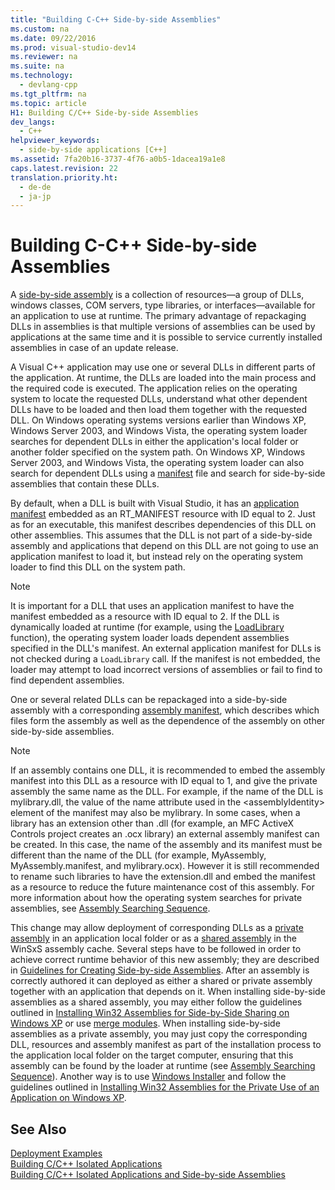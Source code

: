 ```yaml
---
title: "Building C-C++ Side-by-side Assemblies"
ms.custom: na
ms.date: 09/22/2016
ms.prod: visual-studio-dev14
ms.reviewer: na
ms.suite: na
ms.technology: 
  - devlang-cpp
ms.tgt_pltfrm: na
ms.topic: article
H1: Building C/C++ Side-by-side Assemblies
dev_langs: 
  - C++
helpviewer_keywords: 
  - side-by-side applications [C++]
ms.assetid: 7fa20b16-3737-4f76-a0b5-1dacea19a1e8
caps.latest.revision: 22
translation.priority.ht: 
  - de-de
  - ja-jp
---
```

# Building C-C++ Side-by-side Assemblies
A [side-by-side assembly](assetId:///501bbffe-5927-4656-8eee-1f6ecfafef5e) is a collection of resources—a group of DLLs, windows classes, COM servers, type libraries, or interfaces—available for an application to use at runtime. The primary advantage of repackaging DLLs in assemblies is that multiple versions of assemblies can be used by applications at the same time and it is possible to service currently installed assemblies in case of an update release.  
  
 A Visual C++ application may use one or several DLLs in different parts of the application. At runtime, the DLLs are loaded into the main process and the required code is executed. The application relies on the operating system to locate the requested DLLs, understand what other dependent DLLs have to be loaded and then load them together with the requested DLL. On Windows operating systems versions earlier than Windows XP, Windows Server 2003, and Windows Vista, the operating system loader searches for dependent DLLs in either the application's local folder or another folder specified on the system path. On Windows XP, Windows Server 2003, and Windows Vista, the operating system loader can also search for dependent DLLs using a [manifest](http://msdn.microsoft.com/library/aa375365) file and search for side-by-side assemblies that contain these DLLs.  
  
 By default, when a DLL is built with Visual Studio, it has an [application manifest](http://msdn.microsoft.com/library/aa374191) embedded as an RT_MANIFEST resource with ID equal to 2. Just as for an executable, this manifest describes dependencies of this DLL on other assemblies. This assumes that the DLL is not part of a side-by-side assembly and applications that depend on this DLL are not going to use an application manifest to load it, but instead rely on the operating system loader to find this DLL on the system path.  
  
> [!NOTE]
>  It is important for a DLL that uses an application manifest to have the manifest embedded as a resource with ID equal to 2. If the DLL is dynamically loaded at runtime (for example, using the [LoadLibrary](http://msdn.microsoft.com/library/windows/desktop/ms684175) function), the operating system loader loads dependent assemblies specified in the DLL's manifest. An external application manifest for DLLs is not checked during a `LoadLibrary` call. If the manifest is not embedded, the loader may attempt to load incorrect versions of assemblies or fail to find to find dependent assemblies.  
  
 One or several related DLLs can be repackaged into a side-by-side assembly with a corresponding [assembly manifest](http://msdn.microsoft.com/library/aa374219), which describes which files form the assembly as well as the dependence of the assembly on other side-by-side assemblies.  
  
> [!NOTE]
>  If an assembly contains one DLL, it is recommended to embed the assembly manifest into this DLL as a resource with ID equal to 1, and give the private assembly the same name as the DLL. For example, if the name of the DLL is mylibrary.dll, the value of the name attribute used in the <assemblyIdentity\> element of the manifest may also be mylibrary. In some cases, when a library has an extension other than .dll (for example, an MFC ActiveX Controls project creates an .ocx library) an external assembly manifest can be created. In this case, the name of the assembly and its manifest must be different than the name of the DLL (for example, MyAssembly, MyAssembly.manifest, and mylibrary.ocx). However it is still recommended to rename such libraries to have the extension.dll and embed the manifest as a resource to reduce the future maintenance cost of this assembly. For more information about how the operating system searches for private assemblies, see [Assembly Searching Sequence](http://msdn.microsoft.com/library/aa374224).  
  
 This change may allow deployment of corresponding DLLs as a [private assembly](assetId:///4c6dac5f-fdd3-4125-b54a-74941ee6b3b4) in an application local folder or as a [shared assembly](assetId:///d408b0a9-8dc5-4cd0-93b3-429de7d12b17) in the WinSxS assembly cache. Several steps have to be followed in order to achieve correct runtime behavior of this new assembly; they are described in [Guidelines for Creating Side-by-side Assemblies](assetId:///e10fe92c-bce8-420e-a84c-2748e929eb1b). After an assembly is correctly authored it can deployed as either a shared or private assembly together with an application that depends on it. When installing side-by-side assemblies as a shared assembly, you may either follow the guidelines outlined in [Installing Win32 Assemblies for Side-by-Side Sharing on Windows XP](http://msdn.microsoft.com/library/aa369532) or use [merge modules](http://msdn.microsoft.com/library/aa369820). When installing side-by-side assemblies as a private assembly, you may just copy the corresponding DLL, resources and assembly manifest as part of the installation process to the application local folder on the target computer, ensuring that this assembly can be found by the loader at runtime (see [Assembly Searching Sequence](http://msdn.microsoft.com/library/aa374224)). Another way is to use [Windows Installer](http://msdn.microsoft.com/library/cc185688) and follow the guidelines outlined in [Installing Win32 Assemblies for the Private Use of an Application on Windows XP](http://msdn.microsoft.com/library/aa369534).  
  
## See Also  
 [Deployment Examples](../vs140/deployment-examples.md)   
 [Building C/C++ Isolated Applications](../vs140/building-c-c---isolated-applications.md)   
 [Building C/C++ Isolated Applications and Side-by-side Assemblies](../vs140/building-c-c---isolated-applications-and-side-by-side-assemblies.md)